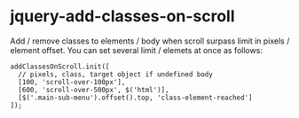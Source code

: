 jquery-add-classes-on-scroll
============================

Add / remove classes to elements / body when scroll surpass limit in pixels / element offset.
You can set several limit / elemets at once as follows:

    addClassesOnScroll.init([
      // pixels, class, target object if undefined body
      [100, 'scroll-over-100px'],
      [600, 'scroll-over-500px', $('html')],
      [$('.main-sub-menu').offset().top, 'class-element-reached']
    ]);
